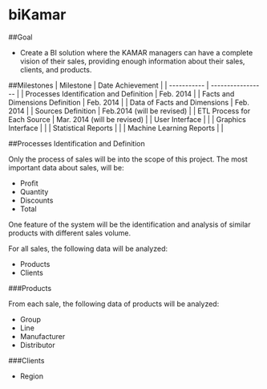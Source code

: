 # biKamar

##Goal 
* Create a BI solution where the KAMAR managers can have a complete vision of their sales, providing enough information about their sales, clients, and products.

##Milestones
| Milestone | Date Achievement |
| ----------- | ----------------- |
| Processes Identification and Definition | Feb. 2014 |
| Facts and Dimensions Definition | Feb. 2014 |
| Data of Facts and Dimensions | Feb. 2014 |
| Sources Definition | Feb.2014 (will be revised) |
| ETL Process for Each Source | Mar. 2014 (will be revised) |
| User Interface | |
| Graphics Interface | |
| Statistical Reports | |
| Machine Learning Reports | |


##Processes Identification and Definition

Only the process of sales will be into the scope of this project.
The most important data about sales, will be:

* Profit
* Quantity
* Discounts
* Total

One feature of the system will be the identification and analysis of similar products with different sales volume.

For all sales, the following data will be analyzed:

* Products
* Clients


###Products

From each sale, the following data of products will be analyzed:

* Group
* Line
* Manufacturer
* Distributor

###Clients

* Region
